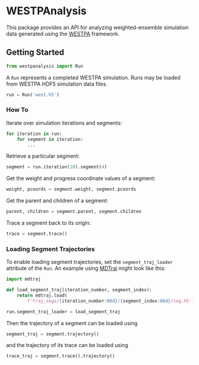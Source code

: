 # WESTPAnalysis

This package provides an API for analyzing weighted-ensemble simulation data generated using the [WESTPA](http://westpa.github.io/westpa/) framework.
 
## Getting Started

```py
from westpanalysis import Run
```
A `Run` represents a completed WESTPA simulation. 
Runs may be loaded from WESTPA HDF5 simulation data files.
```py
run = Run('west.h5')
```

### How To

Iterate over simulation iterations and segments:
```py
for iteration in run:
    for segment in iteration:
        ...
```

Retrieve a particular segment:
```py
segment = run.iteration(10).segment(4)
```

Get the weight and progress coordinate values of a segment:
```py
weight, pcoords = segment.weight, segment.pcoords
```

Get the parent and children of a segment:
```py
parent, children = segment.parent, segment.children
```

Trace a segment back to its origin:
```py
trace = segment.trace()
```

### Loading Segment Trajectories

To enable loading segment trajectories, set the `segment_traj_loader` attribute
of the `Run`. An example using [MDTraj](https://www.mdtraj.org) might look like this:
```py
import mdtraj

def load_segment_traj(iteration_number, segment_index):
    return mdtraj.load(
        f'traj_segs/{iteration_number:06d}/{segment_index:06d}/seg.h5')

run.segment_traj_loader = load_segment_traj
```

Then the trajectory of a segment can be loaded using
```py
segment_traj = segment.trajectory()
```

and the trajectory of its trace can be loaded using
```py
trace_traj = segment.trace().trajectory()
```

